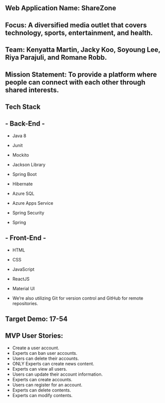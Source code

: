  
## Web Application Name: ShareZone

## Focus: A diversified media outlet that covers technology, sports, entertainment, and health.

## Team: Kenyatta Martin, Jacky Koo, Soyoung Lee, Riya Parajuli, and Romane Robb.

## Mission Statement: To provide a platform where people can connect with each other through shared interests.

## **Tech Stack**

## - Back-End -
- Java 8

- Junit

- Mockito

- Jackson Library

- Spring Boot

- Hibernate

- Azure SQL

- Azure Apps Service

- Spring Security

- Spring

## - Front-End - 
- HTML
- CSS
- JavaScript
- ReactJS
- Material UI

- We’re also utilizing Git for version control and GitHub for remote repositories.

## Target Demo: 17-54

## MVP User Stories: 
-	Create a user account.
-	Experts can ban user accounts.
-	Users can delete their accounts.
-	ONLY Experts can create news content.
-	Experts can view all users.
-	Users can update their account information.
-	Experts can create accounts.
-	Users can register for an account.
-	Experts can delete contents.
-	Experts can modify contents.
